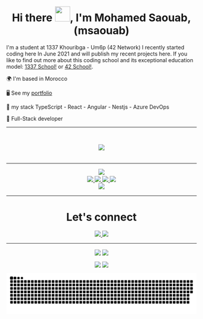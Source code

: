 <h1 align="center">
	Hi there <img src="https://user-images.githubusercontent.com/49567393/149633910-977f6211-103e-4220-b74d-8bf8cd9a896f.gif" width="40" height="40">, I'm Mohamed Saouab, (msaouab)</h1>

<p align="start">
	I'm a student at 1337 Khouribga - Um6p (42 Network) I recently started coding here In June 2021 and will publish my recent projects here. If you 
	like to find out more about this coding school and its exceptional education model: <a href="https://1337.ma/en/" target="_blank">1337 School!</a> or <a href="https://42.fr/en/homepage/" target="_blank">42 School!</a>.
</p>
<p align="start">🌍  I'm based in Morocco</p>
<p align="start">🖥️  See my <a href="https://msaouab.netlify.app/" target="_blank" >portfolio</a></p>
<p align="start">🧠  my stack TypeScript - React - Angular - Nestjs - Azure DevOps</p>
<p align="start">🤝  Full-Stack developer</p>

---

</br>

<p align="center">
	<img src="https://user-images.githubusercontent.com/49567393/132992023-9715d770-4225-497a-9eea-041e3d037186.gif" /><br><br>
</p>

---

<p align="center" width="100%">
	<a href="https://github.com/msaouab?tab=repositories" target="_blank">
		<img height="205em" src="https://github-profile-summary-cards.vercel.app/api/cards/profile-details?username=msaouab&theme=dark"/>
	</a>
	<br/>
	<a href="https://github.com/msaouab?tab=repositories" target="_blank">
		<img height="210em" src="https://github-profile-summary-cards.vercel.app/api/cards/productive-time?username=msaouab&theme=dark"/>
	</a>
	<a href="https://github.com/msaouab?tab=repositories" target="_blank">
		<img height="210em" src="https://github-profile-summary-cards.vercel.app/api/cards/stats?username=msaouab&theme=dark"/>
	</a>
	<a href="https://github.com/msaouab?tab=repositories" target="_blank">
		<img height="210em" src="https://github-profile-summary-cards.vercel.app/api/cards/most-commit-language?username=msaouab&theme=dark"/>
	</a>
	<a href="https://github.com/msaouab?tab=repositories" target="_blank">
		<img height="210em" src="https://github-profile-summary-cards.vercel.app/api/cards/repos-per-language?username=msaouab&theme=dark"/>
	</a>
	<br/>
	<a href="https://github.com/msaouab?tab=repositories" target="_blank">
		<img height="210em" src="https://github-readme-stats.vercel.app/api/top-langs/?username=msaouab&langs_count=8&layout=compact&theme=dark"/>
	</a>
	<br/>
</p>

---

<h1 align="center">Let's connect</h1>

<p align="center">
	<a href="https://www.linkedin.com/in/msaouab" text-decoration="none">
		<img src="https://img.shields.io/badge/LinkedIn-0077B5?style=for-the-badge&logo=linkedin&logoColor=white"/>
	</a>
	<a href="https://twitter.com/msaouab" text-decoration="none">
		<img src="https://img.shields.io/badge/Twitter-1DA1F2?style=for-the-badge&logo=twitter&logoColor=white"/>
	</a>
</p>

---

<div align="center">
	<p align="center">
		<img align="center" src="https://komarev.com/ghpvc/?username=msaouab&color=blue&style=for-the-badge&label=visitors" />
		<img align="center" src="https://img.shields.io/github/followers/msaouab?color=blue&style=for-the-badge" />
	</p>
	<p align="center">
		<img align="center" src="https://img.shields.io/github/stars/msaouab?color=blue&style=for-the-badge" />
		<img align="center" src="https://komarev.com/ghpvc/?username=msaouab&&color=blue&style=for-the-badge">
	</p>
</div>

<p align="center">
	<img src="https://github.com/msaouab/msaouab/blob/output/github-contribution-grid-snake-dark.svg?palette=github-dark">
</p>
